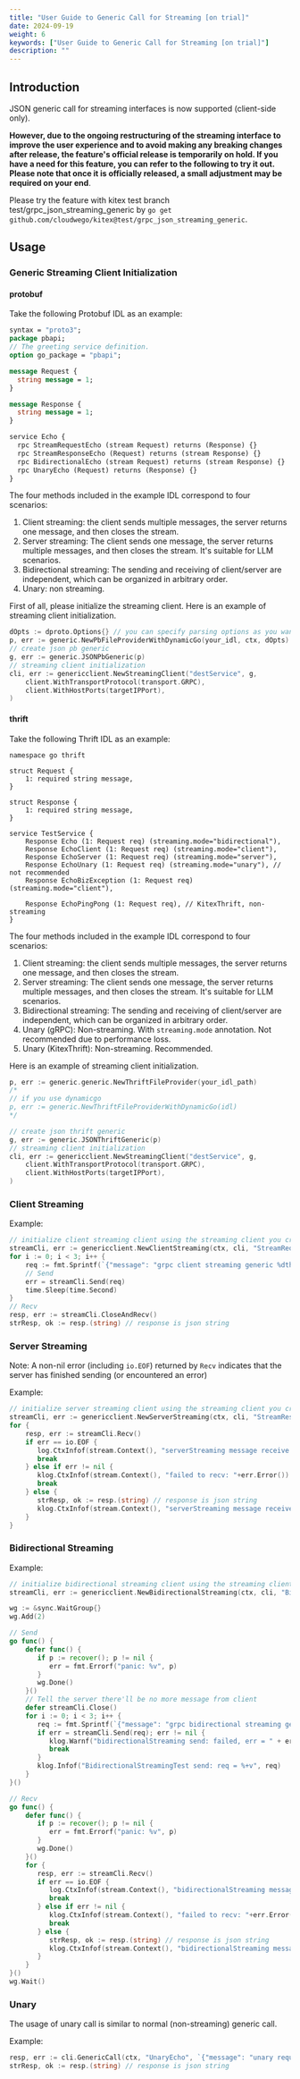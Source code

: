 ```yaml
---
title: "User Guide to Generic Call for Streaming [on trial]"
date: 2024-09-19
weight: 6
keywords: ["User Guide to Generic Call for Streaming [on trial]"]
description: ""
---
```


## Introduction

JSON generic call for streaming interfaces is now supported (client-side only).

**However, due to the ongoing restructuring of the streaming interface to improve the user experience and to avoid making any breaking changes after release, the feature's official release is temporarily on hold. If you have a need for this feature, you can refer to the following to try it out. Please note that once it is officially released, a small adjustment may be required on your end**.

Please try the feature with kitex test branch test/grpc_json_streaming_generic by `go get github.com/cloudwego/kitex@test/grpc_json_streaming_generic`.

## Usage

### Generic Streaming Client Initialization

#### protobuf

Take the following Protobuf IDL as an example:

```protobuf
syntax = "proto3";
package pbapi;
// The greeting service definition.
option go_package = "pbapi";

message Request {
  string message = 1;
}

message Response {
  string message = 1;
}

service Echo {
  rpc StreamRequestEcho (stream Request) returns (Response) {}
  rpc StreamResponseEcho (Request) returns (stream Response) {}
  rpc BidirectionalEcho (stream Request) returns (stream Response) {}
  rpc UnaryEcho (Request) returns (Response) {}
}
```

The four methods included in the example IDL correspond to four scenarios:

1. Client streaming: the client sends multiple messages, the server returns one message, and then closes the stream.
2. Server streaming: The client sends one message, the server returns multiple messages, and then closes the stream. It's suitable for LLM scenarios.
3. Bidirectional streaming: The sending and receiving of client/server are independent, which can be organized in arbitrary order.
4. Unary: non streaming.

First of all, please initialize the streaming client. Here is an example of streaming client initialization.

```go
dOpts := dproto.Options{} // you can specify parsing options as you want
p, err := generic.NewPbFileProviderWithDynamicGo(your_idl, ctx, dOpts)
// create json pb generic
g, err := generic.JSONPbGeneric(p)
// streaming client initialization
cli, err := genericclient.NewStreamingClient("destService", g,
    client.WithTransportProtocol(transport.GRPC),
    client.WithHostPorts(targetIPPort),
)
```

#### thrift

Take the following Thrift IDL as an example:

```thrift
namespace go thrift

struct Request {
    1: required string message,
}

struct Response {
    1: required string message,
}

service TestService {
    Response Echo (1: Request req) (streaming.mode="bidirectional"),
    Response EchoClient (1: Request req) (streaming.mode="client"),
    Response EchoServer (1: Request req) (streaming.mode="server"),
    Response EchoUnary (1: Request req) (streaming.mode="unary"), // not recommended
    Response EchoBizException (1: Request req) (streaming.mode="client"),

    Response EchoPingPong (1: Request req), // KitexThrift, non-streaming
}
```

The four methods included in the example IDL correspond to four scenarios:

1. Client streaming: the client sends multiple messages, the server returns one message, and then closes the stream.
2. Server streaming: The client sends one message, the server returns multiple messages, and then closes the stream. It's suitable for LLM scenarios.
3. Bidirectional streaming: The sending and receiving of client/server are independent, which can be organized in arbitrary order.
4. Unary (gRPC): Non-streaming. With `streaming.mode` annotation. Not recommended due to performance loss.
5. Unary (KitexThrift): Non-streaming. Recommended.

Here is an example of streaming client initialization.

```go
p, err := generic.generic.NewThriftFileProvider(your_idl_path)
/*
// if you use dynamicgo
p, err := generic.NewThriftFileProviderWithDynamicGo(idl)
*/

// create json thrift generic
g, err := generic.JSONThriftGeneric(p)
// streaming client initialization
cli, err := genericclient.NewStreamingClient("destService", g,
    client.WithTransportProtocol(transport.GRPC),
    client.WithHostPorts(targetIPPort),
)
```

### Client Streaming

Example:

```go
// initialize client streaming client using the streaming client you created
streamCli, err := genericclient.NewClientStreaming(ctx, cli, "StreamRequestEcho")
for i := 0; i < 3; i++ {
    req := fmt.Sprintf(`{"message": "grpc client streaming generic %dth request"}`, i)
    // Send
    err = streamCli.Send(req)
    time.Sleep(time.Second)
}
// Recv
resp, err := streamCli.CloseAndRecv()
strResp, ok := resp.(string) // response is json string
```

### Server Streaming

Note: A non-nil error (including `io.EOF`) returned by `Recv` indicates that the server has finished sending (or encountered an error)

Example:

```go
// initialize server streaming client using the streaming client you created, and send a message
streamCli, err := genericclient.NewServerStreaming(ctx, cli, "StreamResponseEcho", `{"message": "grpc server streaming generic request"}`)
for {
    resp, err := streamCli.Recv()
    if err == io.EOF {
       log.CtxInfof(stream.Context(), "serverStreaming message receive done. stream is closed")
       break
    } else if err != nil {
       klog.CtxInfof(stream.Context(), "failed to recv: "+err.Error())
       break
    } else {
       strResp, ok := resp.(string) // response is json string
       klog.CtxInfof(stream.Context(), "serverStreaming message received: %+v", strResp)
    }
}
```

### Bidirectional Streaming

Example:

```go
// initialize bidirectional streaming client using the streaming client you created
streamCli, err := genericclient.NewBidirectionalStreaming(ctx, cli, "BidirectionalEcho")

wg := &sync.WaitGroup{}
wg.Add(2)

// Send
go func() {
    defer func() {
       if p := recover(); p != nil {
          err = fmt.Errorf("panic: %v", p)
       }
       wg.Done()
    }()
    // Tell the server there'll be no more message from client
    defer streamCli.Close()
    for i := 0; i < 3; i++ {
       req := fmt.Sprintf(`{"message": "grpc bidirectional streaming generic %dth request"}`, i)
       if err = streamCli.Send(req); err != nil {
          klog.Warnf("bidirectionalStreaming send: failed, err = " + err.Error())
          break
       }
       klog.Infof("BidirectionalStreamingTest send: req = %+v", req)
    }
}()

// Recv
go func() {
    defer func() {
       if p := recover(); p != nil {
          err = fmt.Errorf("panic: %v", p)
       }
       wg.Done()
    }()
    for {
       resp, err := streamCli.Recv()
       if err == io.EOF {
          log.CtxInfof(stream.Context(), "bidirectionalStreaming message receive done. stream is closed")
          break
       } else if err != nil {
          klog.CtxInfof(stream.Context(), "failed to recv: "+err.Error())
          break
       } else {
          strResp, ok := resp.(string) // response is json string
          klog.CtxInfof(stream.Context(), "bidirectionalStreaming message received: %+v", strResp)
       }
    }
}()
wg.Wait()
```

### Unary

The usage of unary call is similar to normal (non-streaming) generic call.

Example:

```go
resp, err := cli.GenericCall(ctx, "UnaryEcho", `{"message": "unary request"}`)
strResp, ok := resp.(string) // response is json string
```
